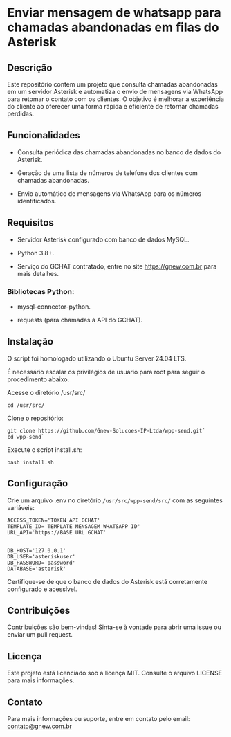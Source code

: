 # Enviar mensagem de whatsapp para chamadas abandonadas em filas do Asterisk

## Descrição

Este repositório contém um projeto que consulta chamadas abandonadas em um servidor Asterisk e automatiza o envio de mensagens via WhatsApp para retomar o contato com os clientes. O objetivo é melhorar a experiência do cliente ao oferecer uma forma rápida e eficiente de retornar chamadas perdidas.

## Funcionalidades

- Consulta periódica das chamadas abandonadas no banco de dados do Asterisk.

- Geração de uma lista de números de telefone dos clientes com chamadas abandonadas.

- Envio automático de mensagens via WhatsApp para os números identificados.

## Requisitos

- Servidor Asterisk configurado com banco de dados MySQL.

- Python 3.8+.

- Serviço do GCHAT contratado, entre no site https://gnew.com.br para mais detalhes.

### Bibliotecas Python:

- mysql-connector-python.

- requests (para chamadas à API do GCHAT).

## Instalação

O script foi homologado utilizando o Ubuntu Server 24.04 LTS.

É necessário escalar os privilégios de usuário para root para seguir o procedimento abaixo.

Acesse o diretório /usr/src/

```
cd /usr/src/
```

Clone o repositório:

```
git clone https://github.com/Gnew-Solucoes-IP-Ltda/wpp-send.git`
cd wpp-send`
```

Execute o script install.sh:

```
bash install.sh
```

## Configuração

Crie um arquivo .env no diretório `/usr/src/wpp-send/src/` com as seguintes variáveis:

```
ACCESS_TOKEN='TOKEN API GCHAT'
TEMPLATE_ID='TEMPLATE MENSAGEM WHATSAPP ID'
URL_API='https://BASE URL GCHAT'


DB_HOST='127.0.0.1'
DB_USER='asteriskuser'
DB_PASSWORD='password'
DATABASE='asterisk'
```

Certifique-se de que o banco de dados do Asterisk está corretamente configurado e acessível.

## Contribuições

Contribuições são bem-vindas! Sinta-se à vontade para abrir uma issue ou enviar um pull request.

## Licença

Este projeto está licenciado sob a licença MIT. Consulte o arquivo LICENSE para mais informações.

## Contato

Para mais informações ou suporte, entre em contato pelo email:
contato@gnew.com.br